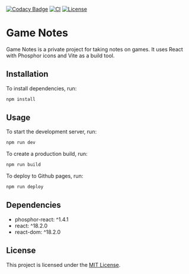 [![Codacy Badge](https://app.codacy.com/project/badge/Grade/2e4b2a7dd3b04a56a0d9933ad8b50b28)](https://app.codacy.com/gh/EdTonatto/game-notes/dashboard?utm_source=gh&utm_medium=referral&utm_content=&utm_campaign=Badge_grade)
[![CI](https://github.com/EdTonatto/game-notes/actions/workflows/main.yml/badge.svg)](https://github.com/EdTonatto/game-notes/actions/workflows/main.yml)
[![License](https://img.shields.io/github/license/EdTonatto/game-notes.svg)](https://github.com/EdTonatto/game-notes/blob/main/LICENSE)

# Game Notes

Game Notes is a private project for taking notes on games. It uses React with Phosphor icons and Vite as a build tool.

## Installation

To install dependencies, run:

```bash
npm install
```

## Usage

To start the development server, run:

```bash
npm run dev
```

To create a production build, run:

```bash
npm run build
```

To deploy to Github pages, run:

```bash
npm run deploy
```

## Dependencies

- phosphor-react: ^1.4.1
- react: ^18.2.0
- react-dom: ^18.2.0

## License

This project is licensed under the [MIT License](https://opensource.org/licenses/MIT).
